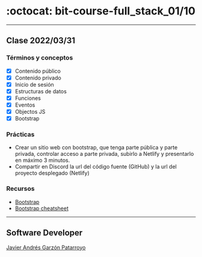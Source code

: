 # :octocat: bit-course-full_stack_01/10
- - -
## Clase 2022/03/31
### Términos y conceptos
* [x] Contenido público
* [x] Contenido privado
* [x] Inicio de sesión
* [x] Estructuras de datos
* [x] Funciones
* [x] Eventos
* [x] Objectos JS
* [x] Bootstrap
### Prácticas
* Crear un sitio web con bootstrap, que tenga parte pública y parte privada, controlar acceso a parte privada, subirlo a Netlify y presentarlo en máximo 3 minutos.
* Compartir en Discord la url del código fuente (GitHub) y la url del proyecto desplegado (Netlify)
### Recursos
* [Bootstrap](https://getbootstrap.com/)
* [Bootstrap cheatsheet](https://bootstrap-cheatsheet.themeselection.com/#form-select)
- - -
## Software Developer
[Javier Andrés Garzón Patarroyo](https://javierandres.dev)
